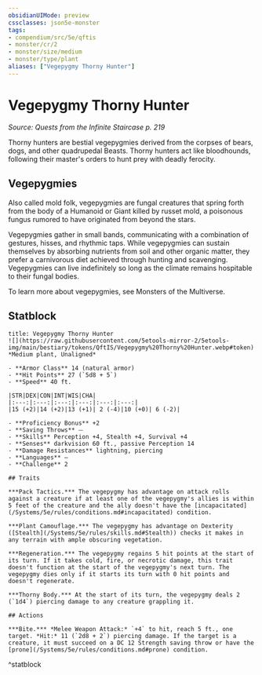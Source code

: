 ```yaml
---
obsidianUIMode: preview
cssclasses: json5e-monster
tags:
- compendium/src/5e/qftis
- monster/cr/2
- monster/size/medium
- monster/type/plant
aliases: ["Vegepygmy Thorny Hunter"]
---
```

# Vegepygmy Thorny Hunter
*Source: Quests from the Infinite Staircase p. 219*  

Thorny hunters are bestial vegepygmies derived from the corpses of bears, dogs, and other quadrupedal Beasts. Thorny hunters act like bloodhounds, following their master's orders to hunt prey with deadly ferocity.

## Vegepygmies

Also called mold folk, vegepygmies are fungal creatures that spring forth from the body of a Humanoid or Giant killed by russet mold, a poisonous fungus rumored to have originated from beyond the stars.

Vegepygmies gather in small bands, communicating with a combination of gestures, hisses, and rhythmic taps. While vegepygmies can sustain themselves by absorbing nutrients from soil and other organic matter, they prefer a carnivorous diet achieved through hunting and scavenging. Vegepygmies can live indefinitely so long as the climate remains hospitable to their fungal bodies.

To learn more about vegepygmies, see Monsters of the Multiverse.

## Statblock

```ad-statblock
title: Vegepygmy Thorny Hunter
![](https://raw.githubusercontent.com/5etools-mirror-2/5etools-img/main/bestiary/tokens/QftIS/Vegepygmy%20Thorny%20Hunter.webp#token)
*Medium plant, Unaligned*

- **Armor Class** 14 (natural armor)
- **Hit Points** 27 (`5d8 + 5`)
- **Speed** 40 ft.

|STR|DEX|CON|INT|WIS|CHA|
|:---:|:---:|:---:|:---:|:---:|:---:|
|15 (+2)|14 (+2)|13 (+1)| 2 (-4)|10 (+0)| 6 (-2)|

- **Proficiency Bonus** +2
- **Saving Throws** ⏤
- **Skills** Perception +4, Stealth +4, Survival +4
- **Senses** darkvision 60 ft., passive Perception 14
- **Damage Resistances** lightning, piercing
- **Languages** —
- **Challenge** 2

## Traits

***Pack Tactics.*** The vegepygmy has advantage on attack rolls against a creature if at least one of the vegepygmy's allies is within 5 feet of the creature and the ally doesn't have the [incapacitated](/Systems/5e/rules/conditions.md#incapacitated) condition.

***Plant Camouflage.*** The vegepygmy has advantage on Dexterity ([Stealth](/Systems/5e/rules/skills.md#Stealth)) checks it makes in any terrain with ample obscuring vegetation.

***Regeneration.*** The vegepygmy regains 5 hit points at the start of its turn. If it takes cold, fire, or necrotic damage, this trait doesn't function at the start of the vegepygmy's next turn. The vegepygmy dies only if it starts its turn with 0 hit points and doesn't regenerate.

***Thorny Body.*** At the start of its turn, the vegepygmy deals 2 (`1d4`) piercing damage to any creature grappling it.

## Actions

***Bite.*** *Melee Weapon Attack:* `+4` to hit, reach 5 ft., one target. *Hit:* 11 (`2d8 + 2`) piercing damage. If the target is a creature, it must succeed on a DC 12 Strength saving throw or have the [prone](/Systems/5e/rules/conditions.md#prone) condition.
```
^statblock